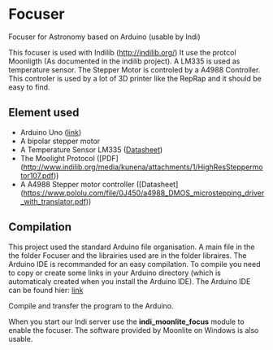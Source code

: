 # Focuser
Focuser for Astronomy based on Arduino (usable by Indi)

This focuser is used with Indilib (http://indilib.org/)
It use the protcol Moonligth (As documented in the indilib project).
A LM335 is used as temperature sensor.
The Stepper Motor is controled by a A4988 Controller. This controler is used by a lot of 3D printer like the RepRap and it should be easy to find.

## Element used
- Arduino Uno ([link](https://www.arduino.cc/en/Main/ArduinoBoardUno))
- A bipolar stepper motor
- A Temperature Sensor LM335 ([Datasheet](http://www.ti.com/lit/ds/symlink/lm335.pdf))
- The Moolight Protocol ([PDF] (http://www.indilib.org/media/kunena/attachments/1/HighResSteppermotor107.pdf))
- A A4988 Stepper motor controller ([Datasheet] (https://www.pololu.com/file/0J450/a4988_DMOS_microstepping_driver_with_translator.pdf))

## Compilation
This project used the standard Arduino file organisation. A main file in the the folder Focuser and the librairies used are in the folder libraires.
The Arduino IDE is recommanded for an easy compilation. 
To compile you need to copy or create some links in your Arduino directory (which is automaticaly created when you install the Arduino IDE).
The Arduino IDE can be found hier: [link](https://www.arduino.cc/en/Main/Software)

Compile and transfer the program to the Arduino.

When you start our Indi server use the **indi_moonlite_focus** module to enable the focuser. 
The software provided by Moonlite on Windows is also usable.
